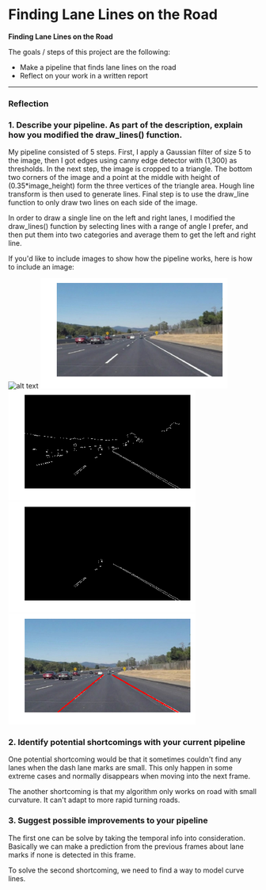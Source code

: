 # **Finding Lane Lines on the Road**


**Finding Lane Lines on the Road**

The goals / steps of this project are the following:
* Make a pipeline that finds lane lines on the road
* Reflect on your work in a written report


[//]: # (Image References)

[image1]: ./examples/grayscale.jpg "Grayscale"
[image2]: ./test_images_output/blur.png "Blur"
[image3]: ./test_images_output/edge.png "Edge"
[image4]: ./test_images_output/cropped.png "Cropped"
[image5]: ./test_images_output/hough.png "Hough"

---

### Reflection

### 1. Describe your pipeline. As part of the description, explain how you modified the draw_lines() function.

My pipeline consisted of 5 steps. First, I apply a Gaussian filter of size 5 to the image, then I got edges using canny edge detector with (1,300) as thresholds. In the next step, the image is cropped to a triangle. The bottom two corners of the image and a point at the middle with height of (0.35*image_height) form the three vertices of the triangle area. Hough line transform is then used to generate lines. Final step is to use the draw_line function to only draw two lines on each side of the image.

In order to draw a single line on the left and right lanes, I modified the draw_lines() function by selecting lines with a range of angle I prefer, and then put them into two categories and average them to get the left and right line.

If you'd like to include images to show how the pipeline works, here is how to include an image:

![alt text][image1]
![alt text][image2]
![alt text][image3]
![alt text][image4]
![alt text][image5]


### 2. Identify potential shortcomings with your current pipeline


One potential shortcoming would be that it sometimes couldn't find any lanes when the dash lane marks are small. This only happen in some extreme cases and normally disappears when moving into the next frame.

The another shortcoming is that my algorithm only works on road with small curvature. It can't adapt to more rapid turning roads.


### 3. Suggest possible improvements to your pipeline

The first one can be solve by taking the temporal info into consideration. Basically we can make a prediction from the previous frames about lane marks if none is detected in this frame.

To solve the second shortcoming, we need to find a way to model curve lines.
